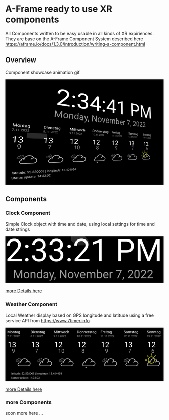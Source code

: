 # A-Frame ready to use XR components
All Components written to be easy usable in all kinds of XR expiriences.
They are base on the A-Frame Component System described here https://aframe.io/docs/1.3.0/introduction/writing-a-component.html

## Overview
Component showcase animation gif.

![](docs/img/aframe-components.gif)

## Components

### Clock Component
Simple Clock object with time and date, using local settings for time and date strings

![](docs/img/clock-component.png)

[more Details here](docs/clock-component.md)

### Weather Component
Local Weather display based on GPS longitude and latitude using a free service API from https://www.7timer.info

![](docs/img/weather-component.png)

[more Details here](docs/weather-component.md)

### more Components
soon more here ...
